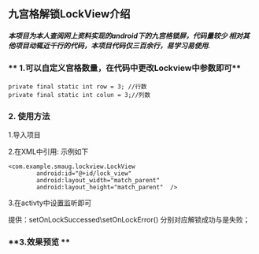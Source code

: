 ## 九宫格解锁LockView介绍
##### 本项目为本人查阅网上资料实现的android下的九宫格锁屏，代码量较少 相对其他项目动辄近千行的代码，本项目代码仅三百余行，易学习易使用. #####


### ** 1.可以自定义宫格数量，在代码中更改Lockview中参数即可** ###
```
private final static int row = 3; //行数
private final static int colun = 3;//列数
```
### **2. 使用方法**
1.导入项目

2.在XML中引用: 示例如下
```
<com.example.smaug.lockview.LockView
        android:id="@+id/lock_view"
        android:layout_width="match_parent"
        android:layout_height="match_parent"  />
```
3.在activty中设置监听即可

提供：setOnLockSuccessed\setOnLockError() 分别对应解锁成功与是失败；


### **3.效果预览 **
